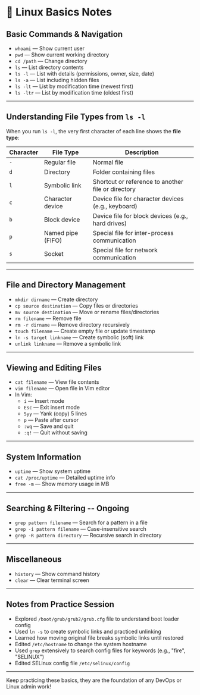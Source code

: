 # 🐧 Linux Basics Notes

## Basic Commands & Navigation

- `whoami` — Show current user  
- `pwd` — Show current working directory  
- `cd /path` — Change directory  
- `ls` — List directory contents  
- `ls -l` — List with details (permissions, owner, size, date)  
- `ls -a` — List including hidden files  
- `ls -lt` — List by modification time (newest first)  
- `ls -ltr` — List by modification time (oldest first)  

---

## Understanding File Types from `ls -l`

When you run `ls -l`, the very first character of each line shows the **file type**:

| Character | File Type           | Description                    |
|-----------|---------------------|--------------------------------|
| `-`       | Regular file        | Normal file                    |
| `d`       | Directory           | Folder containing files        |
| `l`       | Symbolic link       | Shortcut or reference to another file or directory |
| `c`       | Character device    | Device file for character devices (e.g., keyboard) |
| `b`       | Block device        | Device file for block devices (e.g., hard drives) |
| `p`       | Named pipe (FIFO)   | Special file for inter-process communication |
| `s`       | Socket              | Special file for network communication |


---

## File and Directory Management

- `mkdir dirname` — Create directory  
- `cp source destination` — Copy files or directories  
- `mv source destination` — Move or rename files/directories  
- `rm filename` — Remove file  
- `rm -r dirname` — Remove directory recursively  
- `touch filename` — Create empty file or update timestamp  
- `ln -s target linkname` — Create symbolic (soft) link  
- `unlink linkname` — Remove a symbolic link  

---

## Viewing and Editing Files

- `cat filename` — View file contents  
- `vim filename` — Open file in Vim editor  
- In Vim:
  - `i` — Insert mode  
  - `Esc` — Exit insert mode  
  - `5yy` — Yank (copy) 5 lines  
  - `p` — Paste after cursor  
  - `:wq` — Save and quit  
  - `:q!` — Quit without saving  

---

## System Information

- `uptime` — Show system uptime  
- `cat /proc/uptime` — Detailed uptime info  
- `free -m` — Show memory usage in MB  

---

## Searching & Filtering -- Ongoing

- `grep pattern filename` — Search for a pattern in a file  
- `grep -i pattern filename` — Case-insensitive search  
- `grep -R pattern directory` — Recursive search in directory  

---

## Miscellaneous

- `history` — Show command history  
- `clear` — Clear terminal screen  

---

## Notes from Practice Session

- Explored `/boot/grub/grub2/grub.cfg` file to understand boot loader config  
- Used `ln -s` to create symbolic links and practiced unlinking  
- Learned how moving original file breaks symbolic links until restored  
- Edited `/etc/hostname` to change the system hostname  
- Used `grep` extensively to search config files for keywords (e.g., "fire", "SELINUX")  
- Edited SELinux config file `/etc/selinux/config`  

---

Keep practicing these basics, they are the foundation of any DevOps or Linux admin work!
